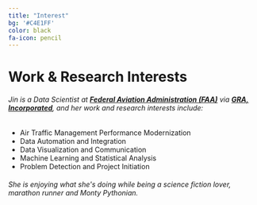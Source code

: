 ```yaml
---
title: "Interest"
bg: '#C4E1FF'
color: black
fa-icon: pencil
---
```

 
# Work & Research Interests
 
###### Jin is a Data Scientist at [**Federal Aviation Administration (FAA)**](http://www.faa.gov/) via [**GRA, Incorporated**](http://gra-inc.com/), and her work and research interests include:
  
 - Air Traffic Management Performance Modernization
 - Data Automation and Integration
 - Data Visualization and Communication 
 - Machine Learning and Statistical Analysis
 - Problem Detection and Project Initiation
  

###### She is enjoying what she's doing while being a science fiction lover, marathon runner and Monty Pythonian.
